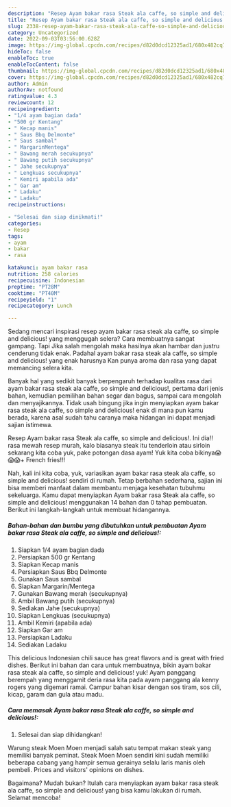 ```yaml
---
description: "Resep Ayam bakar rasa Steak ala caffe, so simple and delicious! yang Lezat Sekali, Buat Buka Puasa Enak Banget"
title: "Resep Ayam bakar rasa Steak ala caffe, so simple and delicious! yang Lezat Sekali, Buat Buka Puasa Enak Banget"
slug: 2338-resep-ayam-bakar-rasa-steak-ala-caffe-so-simple-and-delicious-yang-lezat-sekali-buat-buka-puasa-enak-banget
category: Uncategorized
date: 2022-09-03T03:56:00.628Z
image: https://img-global.cpcdn.com/recipes/d82d0dcd12325ad1/680x482cq70/ayam-bakar-rasa-steak-ala-caffe-so-simple-and-delicious-foto-resep-utama.jpg
hideToc: false
enableToc: true
enableTocContent: false
thumbnail: https://img-global.cpcdn.com/recipes/d82d0dcd12325ad1/680x482cq70/ayam-bakar-rasa-steak-ala-caffe-so-simple-and-delicious-foto-resep-utama.jpg
cover: https://img-global.cpcdn.com/recipes/d82d0dcd12325ad1/680x482cq70/ayam-bakar-rasa-steak-ala-caffe-so-simple-and-delicious-foto-resep-utama.jpg
author: Admin
authorAv: notfound
ratingvalue: 4.3
reviewcount: 12
recipeingredient:
- "1/4 ayam bagian dada"
- "500 gr Kentang"
- " Kecap manis"
- " Saus Bbq Delmonte"
- " Saus sambal"
- " MargarinMentega"
- " Bawang merah secukupnya"
- " Bawang putih secukupnya"
- " Jahe secukupnya"
- " Lengkuas secukupnya"
- " Kemiri apabila ada"
- " Gar am"
- " Ladaku"
- " Ladaku"
recipeinstructions:

- "Selesai dan siap dinikmati!"
categories:
- Resep
tags:
- ayam
- bakar
- rasa

katakunci: ayam bakar rasa 
nutrition: 258 calories
recipecuisine: Indonesian
preptime: "PT28M"
cooktime: "PT40M"
recipeyield: "1"
recipecategory: Lunch

---
```



Sedang mencari inspirasi resep ayam bakar rasa steak ala caffe, so simple and delicious! yang menggugah selera? Cara membuatnya sangat gampang. Tapi Jika salah mengolah maka hasilnya akan hambar dan justru cenderung tidak enak. Padahal ayam bakar rasa steak ala caffe, so simple and delicious! yang enak harusnya Kan punya aroma dan rasa yang dapat memancing selera kita.


Banyak hal yang sedikit banyak berpengaruh terhadap kualitas rasa dari ayam bakar rasa steak ala caffe, so simple and delicious!, pertama dari jenis bahan, kemudian pemilihan bahan segar dan bagus, sampai cara mengolah dan menyajikannya. Tidak usah bingung jika ingin menyiapkan ayam bakar rasa steak ala caffe, so simple and delicious! enak di mana pun kamu berada, karena asal sudah tahu caranya maka hidangan ini dapat menjadi sajian istimewa.

Resep Ayam bakar rasa Steak ala caffe, so simple and delicious!. Ini dia!! rasa mewah resep murah, kalo biasanya steak itu tenderloin atau sirloin sekarang kita coba yuk, pake potongan dasa ayam! Yuk kita coba bikinya😱😱😱+ French fries!!!


Nah, kali ini kita coba, yuk, variasikan ayam bakar rasa steak ala caffe, so simple and delicious! sendiri di rumah. Tetap berbahan sederhana, sajian ini bisa memberi manfaat dalam membantu menjaga kesehatan tubuhmu sekeluarga. Kamu dapat menyiapkan Ayam bakar rasa Steak ala caffe, so simple and delicious! menggunakan 14 bahan dan 0 tahap pembuatan. Berikut ini langkah-langkah untuk membuat hidangannya.

<!--inarticleads1-->

##### Bahan-bahan dan bumbu yang dibutuhkan untuk pembuatan Ayam bakar rasa Steak ala caffe, so simple and delicious!:

1. Siapkan 1/4 ayam bagian dada
1. Persiapkan 500 gr Kentang
1. Siapkan  Kecap manis
1. Persiapkan  Saus Bbq Delmonte
1. Gunakan  Saus sambal
1. Siapkan  Margarin/Mentega
1. Gunakan  Bawang merah (secukupnya)
1. Ambil  Bawang putih (secukupnya)
1. Sediakan  Jahe (secukupnya)
1. Siapkan  Lengkuas (secukupnya)
1. Ambil  Kemiri (apabila ada)
1. Siapkan  Gar am
1. Persiapkan  Ladaku
1. Sediakan  Ladaku


This delicious Indonesian chili sauce has great flavors and is great with fried dishes. Berikut ini bahan dan cara untuk membuatnya, bikin ayam bakar rasa steak ala caffe, so simple and delicious! yuk! Ayam panggang berempah yang menggamit deria rasa kita pada ayam panggang ala kenny rogers yang digemari ramai. Campur bahan kisar dengan sos tiram, sos cili, kicap, garam dan gula atau madu. 

<!--inarticleads2-->

##### Cara memasak Ayam bakar rasa Steak ala caffe, so simple and delicious!:


1. Selesai dan siap dihidangkan!

Warung steak Moen Moen menjadi salah satu tempat makan steak yang memiliki banyak peminat. Steak Moen Moen sendiri kini sudah memiliki beberapa cabang yang hampir semua gerainya selalu laris manis oleh pembeli. Prices and visitors&#39; opinions on dishes. 

Bagaimana? Mudah bukan? Itulah cara menyiapkan ayam bakar rasa steak ala caffe, so simple and delicious! yang bisa kamu lakukan di rumah. Selamat mencoba!
